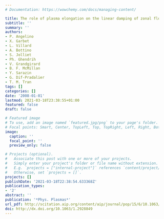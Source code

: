 ```yaml
---
# Documentation: https://wowchemy.com/docs/managing-content/

title: The role of plasma elongation on the linear damping of zonal flows
subtitle: ''
summary: ''
authors:
- P. Angelino
- X. Garbet
- L. Villard
- A. Bottino
- S. Jolliet
- Ph. Ghendrih
- V. Grandgirard
- B. F. McMillan
- Y. Sarazin
- G. Dif-Pradalier
- T. M. Tran
tags: []
categories: []
date: '2008-01-01'
lastmod: 2021-03-18T23:38:55+01:00
featured: false
draft: false

# Featured image
# To use, add an image named `featured.jpg/png` to your page's folder.
# Focal points: Smart, Center, TopLeft, Top, TopRight, Left, Right, BottomLeft, Bottom, BottomRight.
image:
  caption: ''
  focal_point: ''
  preview_only: false

# Projects (optional).
#   Associate this post with one or more of your projects.
#   Simply enter your project's folder or file name without extension.
#   E.g. `projects = ["internal-project"]` references `content/project/deep-learning/index.md`.
#   Otherwise, set `projects = []`.
projects: []
publishDate: '2021-03-18T22:38:54.633368Z'
publication_types:
- '2'
abstract: ''
publication: '*Phys. Plasmas*'
url_pdf: http://scitation.aip.org/content/aip/journal/pop/15/6/10.1063/1.2928849
doi: http://dx.doi.org/10.1063/1.2928849
---
```

